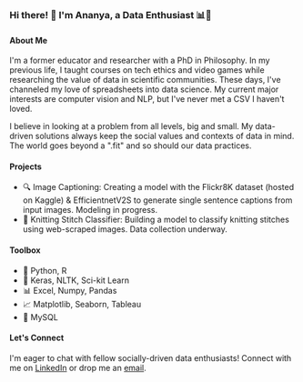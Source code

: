 ### Hi there! 👋 I'm Ananya, a Data Enthusiast 📊🚀

#### About Me
I'm a former educator and researcher with a PhD in Philosophy. In my previous life, I taught courses on tech ethics and video games while researching the value of data in scientific communities. These days, I've channeled my love of spreadsheets into data science. My current major interests are computer vision and NLP, but I've never met a CSV I haven't loved.

I believe in looking at a problem from all levels, big and small. My data-driven solutions always keep the social values and contexts of data in mind. The world goes beyond a ".fit" and so should our data practices.

#### Projects
- 🔍 Image Captioning: Creating a model with the Flickr8K dataset (hosted on Kaggle) & EfficientnetV2S to generate single sentence captions from input images. Modeling in progress.
- 🧶 Knitting Stitch Classifier: Building a model to classify knitting stitches using web-scraped images. Data collection underway.

#### Toolbox
- 🐍 Python, R
- 🤖 Keras, NLTK, Sci-kit Learn
- 📊 Excel, Numpy, Pandas
- 📈 Matplotlib, Seaborn, Tableau
- 💾 MySQL

#### Let's Connect
I'm eager to chat with fellow socially-driven data enthusiasts! Connect with me on [LinkedIn](https://www.linkedin.com/in/ananya-chattoraj/) or drop me an [email](mailto:cananya53@gmail.com).

<!--
**ananyachattoraj/ananyachattoraj** is a ✨ _special_ ✨ repository because its `README.md` (this file) appears on your GitHub profile.

Here are some ideas to get you started:

- 🔭 I’m currently working on ...
- 🌱 I’m currently learning ...
- 👯 I’m looking to collaborate on ...
- 🤔 I’m looking for help with ...
- 💬 Ask me about ...
- 📫 How to reach me: ...
- 😄 Pronouns: ...
- ⚡ Fun fact: ...
-->

